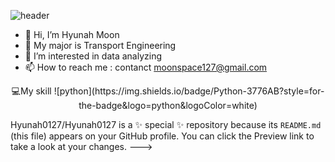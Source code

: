 ![header](https://capsule-render.vercel.app/api?type=venom&color=auto&customColorList=4&height=300&section=header&text=Hyunah's%20Github&fontSize=70)
- 👋 Hi, I’m Hyunah Moon
- 📝 My major is Transport Engineering
- 👀 I’m interested in data analyzing
- 📫 How to reach me : contanct moonspace127@gmail.com
<div align="center">
  💻My skill
  ![python](https://img.shields.io/badge/Python-3776AB?style=for-the-badge&logo=python&logoColor=white)
</div>



Hyunah0127/Hyunah0127 is a ✨ special ✨ repository because its `README.md` (this file) appears on your GitHub profile.
You can click the Preview link to take a look at your changes.
--->
